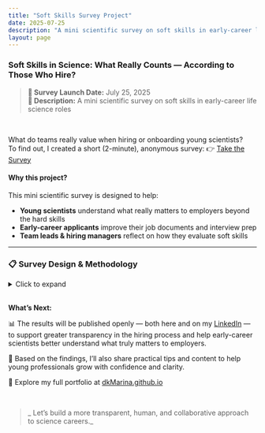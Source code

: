 ```yaml
---
title: "Soft Skills Survey Project"
date: 2025-07-25
description: "A mini scientific survey on soft skills in early-career life science roles"
layout: page
---
```


### Soft Skills in Science: What Really Counts — According to Those Who Hire?
> **📅 Survey Launch Date:** July 25, 2025  
> **📄 Description:** A mini scientific survey on soft skills in early-career life science roles
<br>

What do teams really value when hiring or onboarding young scientists?  <br>
To find out, I created a short (2-minute), anonymous survey:  👉 [Take the Survey](https://lnkd.in/dCs4Bej8)
<br>

#### Why this project?
This mini scientific survey is designed to help:

- **Young scientists** understand what really matters to employers beyond the hard skills
- **Early-career applicants** improve their job documents and interview prep
- **Team leads & hiring managers** reflect on how they evaluate soft skills
  

---
### 📋 Survey Design & Methodology 

<details>
<summary> Click to expand</summary>
  
<br>
Goal:  
The survey was created to gather information on which soft skills and personal qualities are most valued by professionals in the life sciences field when hiring or collaborating with early-career specialists.  <br>

<br>
Audience: The survey targets team leads, hiring managers, and talent acquisition professionals primarily within the life sciences sector. <br>

<br>
Method: 
The survey is a brief, anonymous online questionnaire, hosted on Google Forms, and designed for quick completion. It combines quantitative ranking questions and qualitative open-ended prompts to capture both prioritized soft skills and deeper insights from respondents. Additional questions classify participants by their professional background to contextualize the results.  <br>

<br>
The survey is being shared via professional networks, social media platforms, and personal outreach to relevant contacts in the life sciences field. Once responses are collected, the data will be analyzed statistically and visualized to highlight key patterns and insights. 

</details>

<br>

**What’s Next:**  

📊 The results will be published openly — both here and on my [LinkedIn](https://www.linkedin.com/in/maryna-aumayr-71110b93/) — to support greater transparency in the hiring process and help early-career scientists better understand what truly matters to employers.

📌 Based on the findings, I’ll also share practical tips and content to help young professionals grow with confidence and clarity.

🔗  Explore my full portfolio at [dkMarina.github.io](https://dkMarina.github.io)

<br>

> _ Let’s build a more transparent, human, and collaborative approach to science careers._ 
